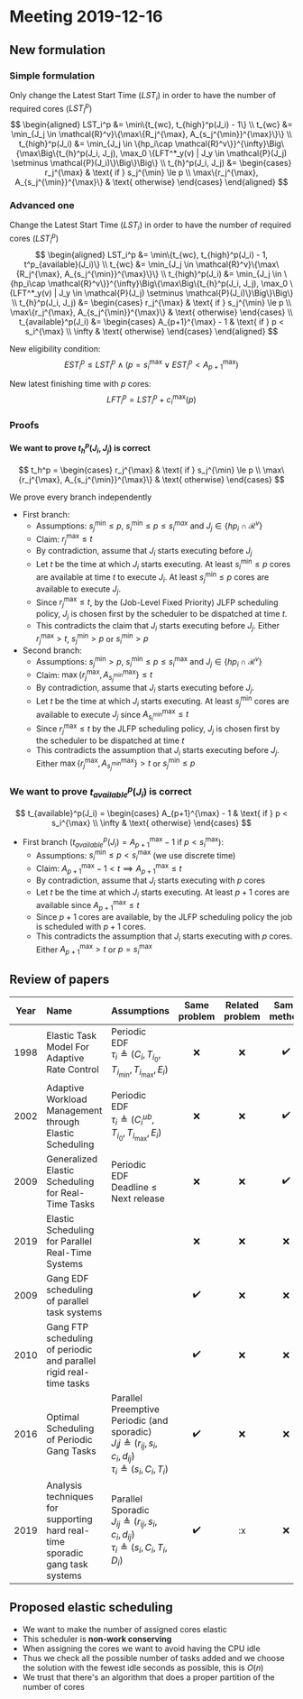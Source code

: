 
# Meeting 2019-12-16

## New formulation

### Simple formulation

Only change the Latest Start Time ($LST_i$) in order to have the number of required cores ($LST_I^p$)
$$
\begin{aligned}
LST_i^p &= \min\{t_{wc}, t_{high}^p(J_i) - 1\} \\
t_{wc} &= \min_{J_j \in \mathcal{R}^v}\{\max\{R_j^{\max}, A_{s_j^{\min}}^{\max}\}\} \\
t_{high}^p(J_i) &= \min_{J_j \in \{hp_i\cap \mathcal{R}^v\}}^{\infty}\Big\{\max\Big\{t_{h}^p(J_i, J_j), 
\max_0 \{LFT^*_y(v) | J_y \in \mathcal{P}(J_j) \setminus \mathcal{P}(J_i)\}\Big\}\Big\} \\
t_{h}^p(J_i, J_j) &= \begin{cases}
r_j^{\max} & \text{ if } s_j^{\min} \le p \\
\max\{r_j^{\max}, A_{s_j^{\min}}^{\max}\} & \text{ otherwise}
\end{cases}
\end{aligned}
$$


### Advanced one

Change the Latest Start Time ($LST_i$) in order to have the number of required cores ($LST_i^p$)
$$
\begin{aligned}
LST_i^p &= \min\{t_{wc}, t_{high}^p(J_i) - 1, t^p_{available}(J_i)\} \\
t_{wc} &= \min_{J_j \in \mathcal{R}^v}\{\max\{R_j^{\max}, A_{s_j^{\min}}^{\max}\}\} \\
t_{high}^p(J_i) &= \min_{J_j \in \{hp_i\cap \mathcal{R}^v\}}^{\infty}\Big\{\max\Big\{t_{h}^p(J_i, J_j),
\max_0 \{LFT^*_y(v) | J_y \in \mathcal{P}(J_j) \setminus \mathcal{P}(J_i)\}\Big\}\Big\} \\
t_{h}^p(J_i, J_j) &= \begin{cases}
r_j^{\max} & \text{ if } s_j^{\min} \le p \\
\max\{r_j^{\max}, A_{s_j^{\min}}^{\max}\} & \text{ otherwise}
\end{cases} \\
t_{available}^p(J_i) &= \begin{cases}
A_{p+1}^{\max} - 1 & \text{ if } p < s_i^{\max} \\
\infty & \text{ otherwise}
\end{cases}
\end{aligned}
$$

New eligibility condition:
$$
EST_i^p \le LST_i^p \land (p = s_i^{\max} \lor EST_i^p < A_{p+1}^{\max})
$$

New latest finishing time with $p$ cores:
$$
LFT_i^p = LST_i^p + c_i^{\max}(p)
$$

### Proofs

#### We want to prove $t_h^p(J_i, J_j)$ is correct

$$
t_h^p =
\begin{cases}
r_j^{\max} & \text{ if } s_j^{\min} \le p \\
\max\{r_j^{\max}, A_{s_j^{\min}}^{\max}\} & \text{ otherwise}
\end{cases}
$$

We prove every branch independently

- First branch:
  - Assumptions: $s_j^{\min} \le p$,  $s_i^{\min} \le p \le s_i^{max}$ and $J_j \in \{hp_i \cap \mathcal{R}^v \}$
  - Claim: $r_j^{\max} \le t$
  - By contradiction, assume that $J_i$ starts executing before $J_j$
  - Let $t$ be the time at which $J_i$ starts executing. At least $s_i^{\min} \le p$ cores are available at time $t$ to execute $J_i$. At least $s_j^{\min} \le p$ cores are available to execute $J_j$.
  - Since $r_j^{\max} \le t$, by the (Job-Level Fixed Priority) JLFP scheduling policy, $J_j$ is chosen first by the scheduler to be dispatched at time $t$.
  - This contradicts the claim that $J_i$ starts executing before $J_j$. Either $r_j^{\max} > t$, $s_j^{\min} > p$ or $s_i^{\min} > p$
- Second branch:
  - Assumptions: $s_j^{\min} > p$, $s_i^{\min} \le p \le s_i^{\max}$ and $J_j \in \{hp_i \cap \mathcal{R}^v \}$
  - Claim: $\max\{r_j^{\max}, A_{s_j^{\min}}^{\max}\} \le t$
  - By contradiction, assume that $J_i$ starts executing before $J_j$.
  - Let $t$ be the time at which $J_i$ starts executing. At least $s_j^{\min}$ cores are available to execute $J_j$ since $A_{s_i^{\min}}^{\max} \le t$ 
  - Since $r_j^{\max} \le t$ by the JLFP scheduling policy, $J_j$ is chosen first by the scheduler to be dispatched at time $t$
  - This contradicts the assumption that $J_i$ starts executing before $J_j$. Either $\max\{r_j^{\max}, A_{s_j^{\min}}^{\max}\} > t$ or $s_j^{\min} \le p$

### We want to prove $t_{available}^p(J_i)$ is correct

$$
t_{available}^p(J_i) = 
\begin{cases}
A_{p+1}^{\max} - 1 & \text{ if } p < s_i^{\max} \\
\infty & \text{ otherwise}
\end{cases}
$$

- First branch ($t_{available}^p(J_i) = A_{p+1}^{\max} - 1 \text{ if } p < s_i^{\max}$):
  - Assumptions: $s_i^{\min} \le p < s_i^{\max}$ (we use discrete time)
  - Claim: $A^{\max}_{p+1} - 1 < t \implies A_{p+1}^{\max} \le t$
  - By contradiction, assume that $J_i$ starts executing with $p$ cores
  - Let $t$ be the time at which $J_i$ starts executing. At least $p + 1$ cores are available since $A_{p+1}^{\max} \le t$
  - Since $p+1$ cores are available, by the JLFP scheduling policy the job is scheduled with $p+1$ cores.
  - This contradicts the assumption that $J_i$ starts executing with $p$ cores. Either $A_{p+1}^{\max} > t$ or $p = s_i^{\max}$

## Review of papers

| Year | Name                                                         | Assumptions                                                  |  Same<br>problem   | Related<br>problem |   Same<br>method   | Related<br>method  | Observations                                             |
| :--: | :----------------------------------------------------------- | :----------------------------------------------------------- | :----------------: | :----------------: | :----------------: | :----------------: | :------------------------------------------------------- |
| 1998 | Elastic Task Model For Adaptive Rate Control                 | Periodic<br>EDF<br>$\tau_i\triangleq(C_i,T_{i_0},T_{i_{\min}},T_{i_{\max}},E_i)$ |        :x:         |        :x:         | :heavy_check_mark: |        :x:         | First introduction of elastic scheduling                 |
| 2002 | Adaptive Workload Management through Elastic Scheduling      | Periodic<br>EDF<br>$\tau_i\triangleq(C_i^{ub},T_{i_0},T_{i_{\max}},E_i)$ |        :x:         |        :x:         | :heavy_check_mark: |        :x:         | Load estimated by monitoring computation time            |
| 2009 | Generalized Elastic Scheduling for Real-Time Tasks           | Periodic<br>EDF<br> Deadline $\le$ Next release              |        :x:         |        :x:         | :heavy_check_mark: |        :x:         | Deadlines are not the next release but can be before     |
| 2019 | Elastic Scheduling for Parallel Real-Time Systems            |                                                              |        :x:         |        :x:         |        :x:         | :heavy_check_mark: | Federated scheduling                                     |
| 2009 | Gang EDF scheduling of parallel task systems                 |                                                              | :heavy_check_mark: |        :x:         |        :x:         |        :x:         |                                                          |
| 2010 | Gang FTP scheduling of periodic and parallel rigid real-time tasks |                                                              | :heavy_check_mark: |        :x:         |        :x:         |        :x:         | Multiple FTP definitions                                 |
| 2016 | Optimal Scheduling of Periodic Gang Tasks                    | Parallel<br>Preemptive<br>Periodic (and sporadic)<br> $J_ij \triangleq (r_{ij}, s_i, c_i, d_{ij})$ <br> $\tau_i \triangleq (s_i, C_i, T_i)$ | :heavy_check_mark: |        :x:         |        :x:         | :heavy_check_mark: | Non-sustainability example<br>It has lots of preemptions |
| 2019 | Analysis techniques for supporting hard real-time sporadic gang task systems | Parallel<br>Sporadic<br>$J_{ij} \triangleq(r_{ij},s_i,c_i,d_{ij})$<br>$\tau_i\triangleq(s_i,C_i,T_i,D_i)$ | :heavy_check_mark: |         :x         |        :x:         |        :x:         | Global EDF on multiprocessor<br>Utilization based test   |

## Proposed elastic scheduling

- We want to make the number of assigned cores elastic
- This scheduler is **non-work conserving**
- When assigning the cores we want to avoid having the CPU idle
- Thus we check all the possible number of tasks added and we choose the solution with the fewest idle seconds as possible, this is $O(n)$
- We trust that there's an algorithm that does a proper partition of the number of cores


